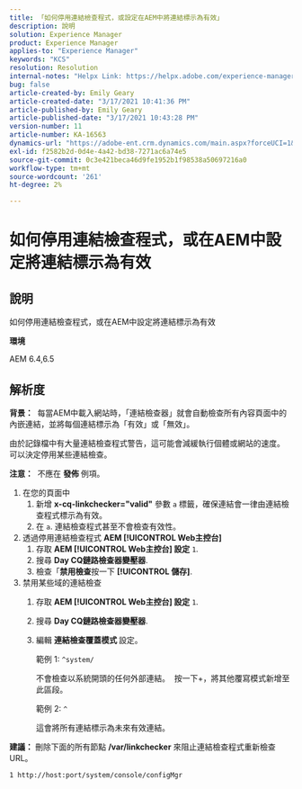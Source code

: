 ```yaml
---
title: 「如何停用連結檢查程式，或設定在AEM中將連結標示為有效」
description: 說明
solution: Experience Manager
product: Experience Manager
applies-to: "Experience Manager"
keywords: "KCS"
resolution: Resolution
internal-notes: "Helpx Link: https://helpx.adobe.com/experience-manager/kb/how-to-configure-linkchecker-tomark-alllinks-asvalid.html"
bug: false
article-created-by: Emily Geary
article-created-date: "3/17/2021 10:41:36 PM"
article-published-by: Emily Geary
article-published-date: "3/17/2021 10:43:28 PM"
version-number: 11
article-number: KA-16563
dynamics-url: "https://adobe-ent.crm.dynamics.com/main.aspx?forceUCI=1&pagetype=entityrecord&etn=knowledgearticle&id=21d0f7ed-7187-eb11-a812-000d3a593216"
exl-id: f2582b2d-0d4e-4a42-bd38-7271ac6a74e5
source-git-commit: 0c3e421beca46d9fe1952b1f98538a50697216a0
workflow-type: tm+mt
source-wordcount: '261'
ht-degree: 2%

---
```


# 如何停用連結檢查程式，或在AEM中設定將連結標示為有效

## 說明


如何停用連結檢查程式，或在AEM中設定將連結標示為有效

<b>環境</b>

AEM 6.4,6.5


## 解析度


<b>背景：</b>  每當AEM中載入網站時，「連結檢查器」就會自動檢查所有內容頁面中的內嵌連結，並將每個連結標示為「有效」或「無效」。

由於記錄檔中有大量連結檢查程式警告，這可能會減緩執行個體或網站的速度。  可以決定停用某些連結檢查。

<b>注意：</b>  不應在 <b>發佈 </b>例項。



1. 在您的頁面中
   1. 新增 <b>x-cq-linkchecker=&quot;valid&quot;</b> 參數 `a` 標籤，確保連結會一律由連結檢查程式標示為有效。
   2. 在 `a`. 連結檢查程式甚至不會檢查有效性。
2. 透過停用連結檢查程式 <b>AEM [!UICONTROL Web主控台]</b>
   1. 存取 <b>AEM [!UICONTROL Web主控台] 設定</b> `1`.
   2. 搜尋 <b>Day CQ鏈路檢查器變壓器</b>.
   3. 檢查「<b>禁用檢查</b>按一下 <b>[!UICONTROL 儲存]</b>.
3. 禁用某些域的連結檢查
   1. 存取 <b>AEM [!UICONTROL Web主控台] 設定</b> `1`.
   2. 搜尋 <b>Day CQ鏈路檢查器變壓器</b>.
   3. 編輯 <b>連結檢查覆蓋模式 </b>設定。



      範例 1: `^system/`

      不會檢查以系統開頭的任何外部連結。  按一下+，將其他覆寫模式新增至此區段。 



      範例 2: `^`

      這會將所有連結標示為未來有效連結。




<b>建議：</b> 刪除下面的所有節點 <b>/var/linkchecker</b> 來阻止連結檢查程式重新檢查URL。

`1 http://host:port/system/console/configMgr`
